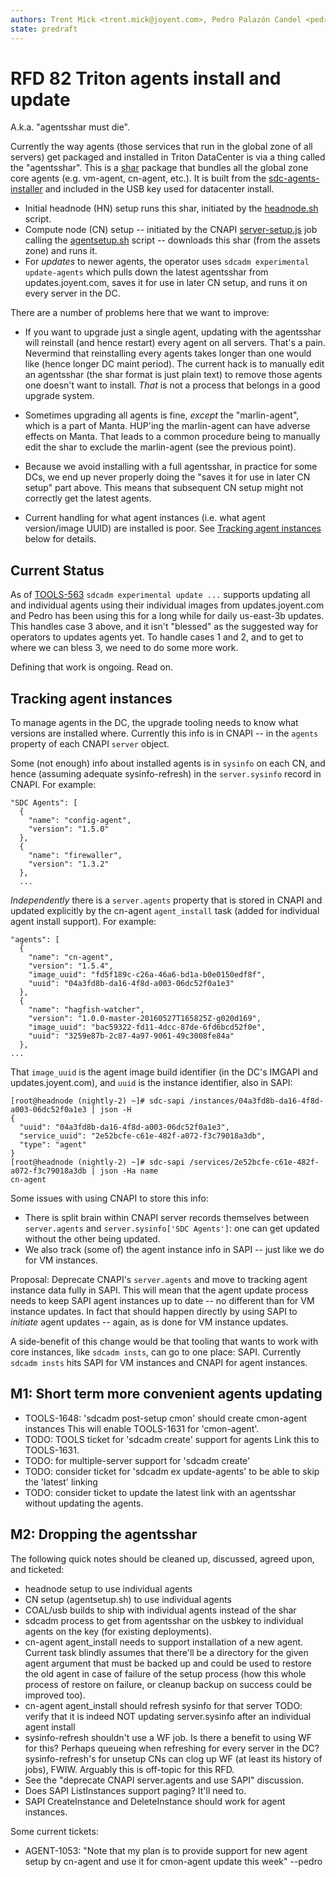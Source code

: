 ```yaml
---
authors: Trent Mick <trent.mick@joyent.com>, Pedro Palazón Candel <pedro@joyent.com>
state: predraft
---
```


# RFD 82 Triton agents install and update

A.k.a. "agentsshar must die".

Currently the way agents (those services that run in the global zone of all
servers) get packaged and installed in Triton DataCenter is via a thing called
the "agentsshar". This is a [shar](https://en.wikipedia.org/wiki/Shar) package
that bundles all the global zone core agents (e.g. vm-agent, cn-agent, etc.).
It is built from the
[sdc-agents-installer](https://github.com/joyent/sdc-agents-installer) and
included in the USB key used for datacenter install.

- Initial headnode (HN) setup runs this shar, initiated by the
  [headnode.sh](XXX) script.
- Compute node (CN) setup -- initiated by the CNAPI [server-setup.js](XXX) job
  calling the [agentsetup.sh](XXX) script -- downloads this shar (from the
  assets zone) and runs it.
- For *updates* to newer agents, the operator uses `sdcadm experimental
  update-agents` which pulls down the latest agentsshar from updates.joyent.com,
  saves it for use in later CN setup, and runs it on every server in the DC.

There are a number of problems here that we want to improve:

- If you want to upgrade just a single agent, updating with the agentsshar
  will reinstall (and hence restart) every agent on all servers. That's a pain.
  Nevermind that reinstalling every agents takes longer than one would like
  (hence longer DC maint period). The current hack is to manually edit an
  agentsshar (the shar format is just plain text) to remove those agents one
  doesn't want to install. *That* is not a process that belongs in a good
  upgrade system.

- Sometimes upgrading all agents is fine, *except* the "marlin-agent", which is
  a part of Manta. HUP'ing the marlin-agent can have adverse effects on Manta.
  That leads to a common procedure being to manually edit the shar to exclude
  the marlin-agent (see the previous point).

- Because we avoid installing with a full agentsshar, in practice for some DCs,
  we end up never properly doing the "saves it for use in later CN setup" part
  above. This means that subsequent CN setup might not correctly get the
  latest agents.

- Current handling for what agent instances (i.e. what agent version/image UUID)
  are installed is poor. See [Tracking agent instances](#tracking-agent-instances) below
  for details.


## Current Status

As of [TOOLS-563](https://smartos.org/bugview/TOOLS-563) `sdcadm experimental
update ...` supports updating all and individual agents using their individual
images from updates.joyent.com and Pedro has been using this for a long while
for daily us-east-3b updates. This handles case 3 above, and it isn't "blessed"
as the suggested way for operators to updates agents yet. To handle cases 1 and
2, and to get to where we can bless 3, we need to do some more work.

Defining that work is ongoing. Read on.



## Tracking agent instances

To manage agents in the DC, the upgrade tooling needs to know what versions
are installed where. Currently this info is in CNAPI -- in the `agents` property
of each CNAPI `server` object.

Some (not enough) info about installed agents is in `sysinfo` on each CN, and
hence (assuming adequate sysinfo-refresh) in the `server.sysinfo` record in
CNAPI. For example:

    "SDC Agents": [
      {
        "name": "config-agent",
        "version": "1.5.0"
      },
      {
        "name": "firewaller",
        "version": "1.3.2"
      },
      ...

*Independently* there is a `server.agents` property that is stored in CNAPI
and updated explicitly by the cn-agent `agent_install` task (added for
individual agent install support). For example:

    "agents": [
      {
        "name": "cn-agent",
        "version": "1.5.4",
        "image_uuid": "fd5f189c-c26a-46a6-bd1a-b0e0150edf8f",
        "uuid": "04a3fd8b-da16-4f8d-a003-06dc52f0a1e3"
      },
      {
        "name": "hagfish-watcher",
        "version": "1.0.0-master-20160527T165825Z-g020d169",
        "image_uuid": "bac59322-fd11-4dcc-87de-6fd6bcd52f0e",
        "uuid": "3259e87b-2c87-4a97-9061-49c3008fe84a"
      },
    ...

That `image_uuid` is the agent image build identifier (in the DC's IMGAPI
and updates.joyent.com), and `uuid` is the instance identifier, also in
SAPI:

    [root@headnode (nightly-2) ~]# sdc-sapi /instances/04a3fd8b-da16-4f8d-a003-06dc52f0a1e3 | json -H
    {
      "uuid": "04a3fd8b-da16-4f8d-a003-06dc52f0a1e3",
      "service_uuid": "2e52bcfe-c61e-482f-a072-f3c79018a3db",
      "type": "agent"
    }
    [root@headnode (nightly-2) ~]# sdc-sapi /services/2e52bcfe-c61e-482f-a072-f3c79018a3db | json -Ha name
    cn-agent

Some issues with using CNAPI to store this info:

- There is split brain within CNAPI server records themselves between
  `server.agents` and `server.sysinfo['SDC Agents']`: one can get updated
  without the other being updated.
- We also track (some of) the agent instance info in SAPI -- just like we do
  for VM instances.

Proposal: Deprecate CNAPI's `server.agents` and move to tracking agent instance
data fully in SAPI. This will mean that the agent update process needs to
keep SAPI agent instances up to date -- no different than for VM instance
updates. In fact that should happen directly by using SAPI to *initiate*
agent updates -- again, as is done for VM instance updates.

A side-benefit of this change would be that tooling that wants to work with
core instances, like `sdcadm insts`, can go to one place: SAPI. Currently
`sdcadm insts` hits SAPI for VM instances and CNAPI for agent instances.


## M1: Short term more convenient agents updating

- TOOLS-1648: 'sdcadm post-setup cmon' should create cmon-agent instances
  This will enable TOOLS-1631 for 'cmon-agent'.
- TODO: TOOLS ticket for 'sdcadm create' support for agents
  Link this to TOOLS-1631.
- TODO: for multiple-server support for 'sdcadm create'
- TODO: consider ticket for 'sdcadm ex update-agents' to be able to skip the
  'latest' linking
- TODO: consider ticket to update the latest link with an agentsshar without
  updating the agents.


## M2: Dropping the agentsshar

The following quick notes should be cleaned up, discussed, agreed upon, and
ticketed:

- headnode setup to use individual agents
- CN setup (agentsetup.sh) to use individual agents
- COAL/usb builds to ship with individual agents instead of the shar
- sdcadm process to get from agentsshar on the usbkey to individual agents
  on the key (for existing deployments).
- cn-agent agent_install needs to support installation of a new agent.
   Current task blindly assumes that there'll be a directory for the given agent
   argument that must be backed up and could be used to restore the old agent in
   case of failure of the setup process (how this whole process of restore on
   failure, or cleanup backup on success could be improved too).
- cn-agent agent_install should refresh sysinfo for that server
  TODO: verify that it is indeed NOT updating server.sysinfo after an
  individual agent install
- sysinfo-refresh shouldn't use a WF job. Is there a benefit to using WF
  for this? Perhaps queueing when refreshing for every server in the DC?
  sysinfo-refresh's for unsetup CNs can clog up WF (at least its history
  of jobs), FWIW. Arguably this is off-topic for this RFD.
- See the "deprecate CNAPI server.agents and use SAPI" discussion.
- Does SAPI ListInstances support paging? It'll need to.
- SAPI CreateInstance and DeleteInstance should work for agent instances.

Some current tickets:

- AGENT-1053: "Note that my plan is to provide support for new agent setup by
  cn-agent and use it for cmon-agent update this week" --pedro
